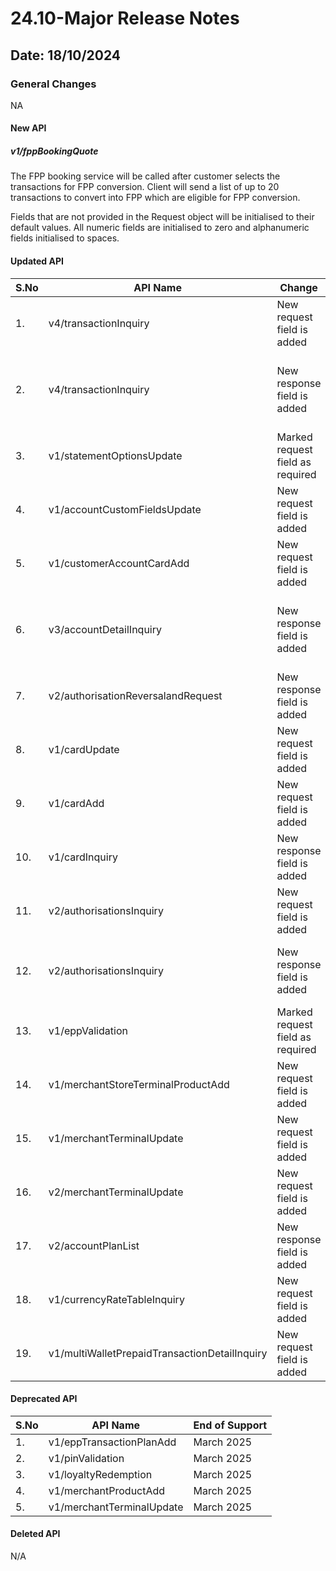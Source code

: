# 24.10-Major Release Notes

## Date: 18/10/2024

### General Changes

NA

#### New API

##### *v1/fppBookingQuote*

The FPP booking service will be called after customer selects the transactions for FPP conversion. Client will send a list of up to 20 transactions to convert into FPP which are eligible for FPP conversion.<p>Fields that are not provided in the Request object will be initialised to their default values. All numeric fields are initialised to zero and alphanumeric fields initialised to spaces.</p>

#### Updated API

| S.No | API Name                          | Change                        | Fields                                                                                                                                                                                                                                                                                                                               |
|------|-----------------------------------|-------------------------------|--------------------------------------------------------------------------------------------------------------------------------------------------------------------------------------------------------------------------------------------------------------------------------------------------------------------------------------|
| 1.   | v4/transactionInquiry             | New request field is added    | -fppIndicator                                                          |
| 2.   | v4/transactionInquiry             | New response field is added   | -chAuthnMethd  <br/> -mtInstoreFlag   <br/> -instBookingDate  <br/> -instBookingTime   <br/> -fppConvInd   <br/> -fppEligibility                        |
| 3.   | v1/statementOptionsUpdate         | Marked request field as required    | -account                                                         |
| 4.   | v1/accountCustomFieldsUpdate      | New request field is added    | -tbpOfferOpt <br/> -mccExclusivityInd                                                   
| 5.   | v1/customerAccountCardAdd         | New request field is added    | -tbpOfferOpt  <br/> -edDccRes  <br/> -mccExclusivity                 | 
| 6.   | v3/accountDetailInquiry           | New response field is added   | -tbpOfferOpt  <br/> -mccMccAmtAccum  <br/> -mccMccNbrAccum  <br/> -mccExclusivityInd                  |                                   
| 7.   | v2/authorisationReversalandRequest| New response field is added   | -acqId                          |                                   
| 8.   | v1/cardUpdate                     | New request field is added    | -dccResInd                      |                                                                                                                                                                                                                                                                         
| 9.   | v1/cardAdd                        | New request field is added    | -dccResInd                      |
| 10.  | v1/cardInquiry                    | New response field is added   | -dccResInd                      |
| 11.  | v2/authorisationsInquiry          | New request field is added    | -eppPlanNbr                     |
| 12.  | v2/authorisationsInquiry          | New response field is added   | -eppPlanNbr  <br/> -minTenure   <br/> -maxTenure   <br/> -eppTierIntRate   <br/> -eppConvInd                     |
| 13.  | v1/eppValidation                  | Marked request field as required     | -cardNbr   <br/> -intRate    <br/> -cardSeq   <br/> -term     |
| 14.  | v1/merchantStoreTerminalProductAdd| New request field is added    | -discNotPostFlag                |
| 15.  | v1/merchantTerminalUpdate         | New request field is added    | -discNotPostFlag                |
| 16.  | v2/merchantTerminalUpdate         | New request field is added    | -discNotPostFlag                |
| 17.  | v2/accountPlanList                | New response field is added   | -fppPlanCancelRsn <br/> -instBookingDate  <br/> -instBookingTime              |
| 18.  | v1/currencyRateTableInquiry       | New request field is added    | -mwpRateSwitch  <br/> -org  <br/> -logo                |
| 19.  | v1/multiWalletPrepaidTransactionDetailInquiry       | New request field is added    | -dateFrom   <br/> -dateThru                |

#### Deprecated API
| S.No | API Name                          | End of Support        |
|------|-----------------------------------|--------------------------------------------------------------------------------------------------------------------------------------------------------------------------------------------------------------------------------------------------------------------------------------------------------------------------------------|
| 1.   | v1/eppTransactionPlanAdd          | March 2025                       |
| 2.   | v1/pinValidation                  | March 2025                       |
| 3.   | v1/loyaltyRedemption              | March 2025                       | 
| 4.   | v1/merchantProductAdd             | March 2025                       | 
| 5.   | v1/merchantTerminalUpdate         | March 2025                       | 


#### Deleted API

N/A
